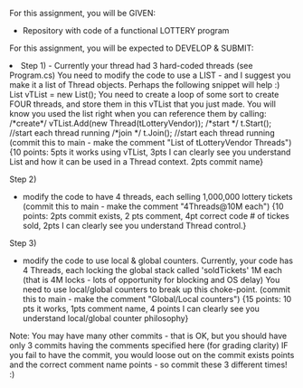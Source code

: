For this assignment, you will be 
GIVEN:
- Repository with code of a functional LOTTERY program

For this assignment, you will be expected to
DEVELOP & SUBMIT:

<li>
  Step 1)
- Currently your thread had 3 hard-coded threads (see Program.cs)
  You need to modify the code to use a LIST - and I suggest you make it a list of Thread objects.  Perhaps the following snippet will help :)
    List<Thread> vTList = new List<Thread>();
  You need to create a loop of some sort to create FOUR threads, and store them in this vTList that you just made.
  You will know you used the list right when you can reference them by calling:
     /*create*/      vTList.Add(new Thread(tLotteryVendor));
     /*start */      t.Start(); //start each thread running 
     /*join  */      t.Join(); //start each thread running
  (commit this to main - make the comment "List of tLotteryVendor Threads") {10 points: 5pts it works using vTList, 3pts I can clearly see you understand List and how it can be used in a Thread context.  2pts commit name}

Step 2)
- modify the code to have 4 threads, each selling 1,000,000 lottery tickets
 (commit this to main - make the comment "4Threads@10M each") {10 points:  2pts commit exists, 2 pts comment, 4pt correct code # of tickes sold, 2pts I can clearly see you understand Thread control.}

Step 3)
- modify the code to use local & global counters.
  Currently, your code has 4 Threads, each locking the global stack called 'soldTickets' 1M each (that is 4M locks - lots of opportunity for blocking and OS delay)
  You need to use local/global counters to break up this choke-point.
  (commit this to main - make the comment "Global/Local counters") {15 points: 10 pts it works, 1pts comment name, 4 points I can clearly see you understand local/global counter philosophy}

Note:  You may have many other commits - that is OK, but you should have only 3 commits having the comments specified here (for grading clarity)
IF you fail to have the commit, you would loose out on the commit exists points and the correct comment name points - so commit these 3 different times! :)

